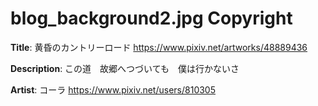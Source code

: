 # blog_background2.jpg Copyright
**Title**: 黄昏のカントリーロード <https://www.pixiv.net/artworks/48889436>

**Description**: この道　故郷へつづいても　僕は行かないさ

**Artist**: コーラ <https://www.pixiv.net/users/810305>